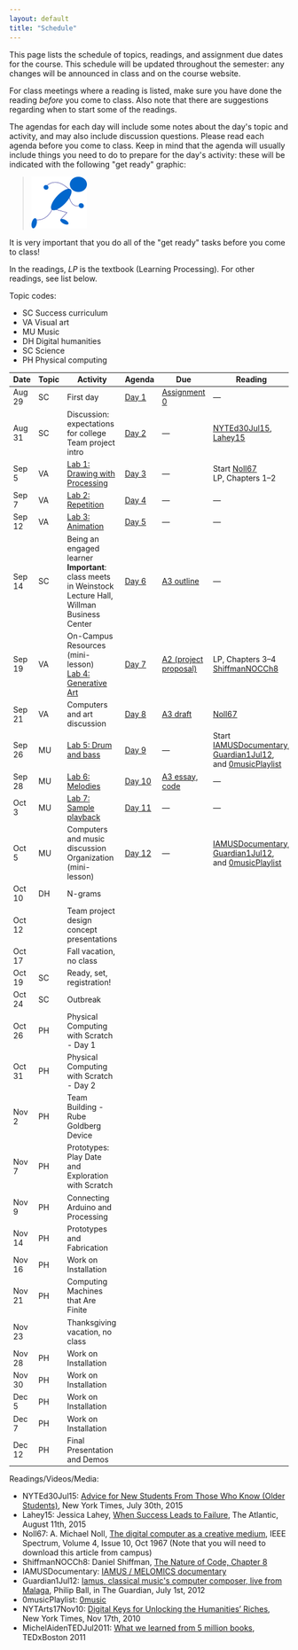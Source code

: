 ```yaml
---
layout: default
title: "Schedule"
---
```


This page lists the schedule of topics, readings, and assignment due dates for the course.  This schedule will be updated throughout the semester: any changes will be announced in class and on the course website.

For class meetings where a reading is listed, make sure you have done the reading *before* you come to class.  Also note that there are suggestions regarding when to start some of the readings.

The agendas for each day will include some notes about the day's topic and activity, and may also include discussion questions.  Please read each agenda before you come to class.  Keep in mind that the agenda will usually include things you need to do to prepare for the day's activity: these will be indicated with the following "get ready" graphic:

> <img src="agenda/img/getready.png" alt="Get ready!">

It is very important that you do all of the "get ready" tasks before you come to class!

In the readings, *LP* is the textbook (Learning Processing).  For other readings, see list below.

Topic codes:

* <span class="topic-sc">SC</span> Success curriculum
* <span class="topic-art">VA</span> Visual art
* <span class="topic-mus">MU</span> Music
* <span class="topic-hum">DH</span> Digital humanities
* <span class="topic-sci">SC</span> Science
* <span class="topic-phy">PH</span> Physical computing

Date | Topic | Activity | Agenda | Due | Reading
---- | ----- | -------- | ------ | --- | -------
Aug 29 | <span class="topic-sc">SC</span> | First day | [Day 1](agenda/day01.html) | [Assignment 0](assign/assign00.html) | &mdash;
Aug 31 | <span class="topic-sc">SC</span> | Discussion: expectations for college<br>Team project intro | [Day 2](agenda/day02.html) | &mdash; | [NYTEd30Jul15](http://www.nytimes.com/2015/08/02/education/edlife/advice-for-new-students-from-those-who-know-old-students.html), [Lahey15](http://www.theatlantic.com/education/archive/2015/08/when-success-leads-to-failure/400925/) 
Sep 5 | <span class="topic-art">VA</span> | [Lab 1: Drawing with Processing](labs/lab01.html) | [Day 3](agenda/day03.html) | &mdash; | Start [Noll67](http://ieeexplore.ieee.org/xpl/articleDetails.jsp?arnumber=5217127)<br>LP, Chapters 1&ndash;2
Sep 7 | <span class="topic-art">VA</span> | [Lab 2: Repetition](labs/lab02.html) | [Day 4](agenda/day04.html) | &mdash; | &mdash;
Sep 12 | <span class="topic-art">VA</span> | [Lab 3: Animation](labs/lab03.html) | [Day 5](agenda/day05.html) | &mdash; | &mdash;
Sep 14 | <span class="topic-sc">SC</span> | Being an engaged learner<br><b>Important</b>: class meets in Weinstock Lecture Hall, Willman Business Center | [Day 6](agenda/day06.html) | [A3 outline](assign/assign03.html) | &mdash;
Sep 19 | <span class="topic-art">VA</span> | On-Campus Resources (mini-lesson)<br>[Lab 4: Generative Art](labs/lab04.html) | [Day 7](agenda/day07.html) | [A2 (project proposal)](assign/assign02.html) | LP, Chapters 3&ndash;4<br>[ShiffmanNOCCh8](http://natureofcode.com/book/chapter-8-fractals/)
Sep 21 | <span class="topic-art">VA</span> | Computers and art discussion | [Day 8](agenda/day08.html) | [A3 draft](assign/assign03.html) | [Noll67](http://ieeexplore.ieee.org/xpl/articleDetails.jsp?arnumber=5217127)
Sep 26 | <span class="topic-mus">MU</span> | [Lab 5: Drum and bass](labs/lab05.html) | [Day 9](agenda/day09.html) | &mdash; | Start [IAMUSDocumentary](https://www.youtube.com/watch?v=ETGDbWvWCbM), [Guardian1Jul12](http://www.theguardian.com/music/2012/jul/01/iamus-computer-composes-classical-music), and [0musicPlaylist](https://www.youtube.com/watch?v=SxvV5zn7e9s)
Sep 28 | <span class="topic-mus">MU</span> | [Lab 6: Melodies](labs/lab06.html) | [Day 10](agenda/day10.html) | [A3 essay, code](assign/assign03.html) | &mdash;
Oct 3 | <span class="topic-mus">MU</span> | [Lab 7: Sample playback](labs/lab07.html) | [Day 11](agenda/day11.html) | &mdash; | &mdash;
Oct 5 | <span class="topic-mus">MU</span> | Computers and music discussion<br>Organization (mini-lesson) | [Day 12](agenda/day12.html) | &mdash; | [IAMUSDocumentary](https://www.youtube.com/watch?v=ETGDbWvWCbM), [Guardian1Jul12](http://www.theguardian.com/music/2012/jul/01/iamus-computer-composes-classical-music), and [0musicPlaylist](https://www.youtube.com/playlist?list=PLwUOBZdCYUCMjW1DKCQxqVJp3xmoh42e2)
Oct 10 | <span class="topic-hum">DH</span> | N-grams
Oct 12 | | Team project design concept presentations
Oct 17 | | Fall vacation, no class
Oct 19 | <span class="topic-sc">SC</span> | Ready, set, registration! |
Oct 24 |  <span class="topic-sci">SC</span> | Outbreak
Oct 26 | <span class="topic-phy">PH</span> | Physical Computing with Scratch - Day 1 |
Oct 31 | <span class="topic-phy">PH</span> | Physical Computing with Scratch - Day 2 |
Nov 2 | <span class="topic-phy">PH</span> | Team Building - Rube Goldberg Device |
Nov 7 | <span class="topic-phy">PH</span> | Prototypes: Play Date and Exploration with Scratch |
Nov 9 | <span class="topic-phy">PH</span> | Connecting Arduino and Processing |
Nov 14 | <span class="topic-phy">PH</span> | Prototypes and Fabrication |
Nov 16 | <span class="topic-phy">PH</span> | Work on Installation |
Nov 21 | <span class="topic-phy">PH</span> | Computing Machines that Are Finite |
Nov 23 | | Thanksgiving vacation, no class
Nov 28 |  <span class="topic-phy">PH</span> | Work on Installation |
Nov 30 | <span class="topic-phy">PH</span> | Work on Installation |
Dec 5 | <span class="topic-phy">PH</span> | Work on Installation |
Dec 7 | <span class="topic-phy">PH</span> | Work on Installation |
Dec 12 | <span class="topic-phy">PH</span> | Final Presentation and Demos

Readings/Videos/Media:

* NYTEd30Jul15: [Advice for New Students From Those Who Know (Older Students)](http://www.nytimes.com/2015/08/02/education/edlife/advice-for-new-students-from-those-who-know-old-students.html), New York Times, July 30th, 2015
* Lahey15: Jessica Lahey, [When Success Leads to Failure](http://www.theatlantic.com/education/archive/2015/08/when-success-leads-to-failure/400925/), The Atlantic, August 11th, 2015
* Noll67: A. Michael Noll, [The digital computer as a creative medium](http://ieeexplore.ieee.org/xpl/articleDetails.jsp?arnumber=5217127), IEEE Spectrum, Volume 4, Issue 10, Oct 1967 (Note that you will need to download this article from campus)
* ShiffmanNOCCh8: Daniel Shiffman, [The Nature of Code, Chapter 8](http://natureofcode.com/book/chapter-8-fractals/)
* IAMUSDocumentary: [IAMUS / MELOMICS documentary](https://www.youtube.com/watch?v=ETGDbWvWCbM)
* Guardian1Jul12: [Iamus, classical music's computer composer, live from Malaga](http://www.theguardian.com/music/2012/jul/01/iamus-computer-composes-classical-music), Philip Ball, in The Guardian, July 1st, 2012
* 0musicPlaylist: [0music](https://www.youtube.com/playlist?list=PLwUOBZdCYUCMjW1DKCQxqVJp3xmoh42e2)
* NYTArts17Nov10: [Digital Keys for Unlocking the Humanities’ Riches](http://www.nytimes.com/2010/11/17/arts/17digital.html), New York Times, Nov 17th, 2010
* MichelAidenTEDJul2011: [What we learned from 5 million books](https://www.ted.com/talks/what_we_learned_from_5_million_books?language=en#t-512521), TEDxBoston 2011

<!-- vim:set wrap: ­-->
<!-- vim:set linebreak: -->
<!-- vim:set nolist: -->
